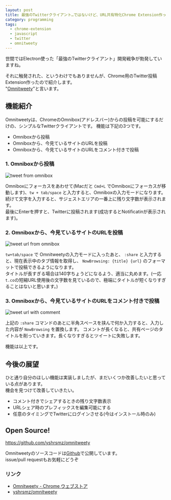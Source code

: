 ```yaml
---
layout: post
title: 最強のTwitterクライアント…ではないけど、URL共有特化Chrome Extension作った
category: programming
tags:
  - chrome-extension
  - javascript
  - twitter
  - omnitweety
---
```


世間ではElectron使った「最強のTwitterクライアント」開発戦争が勃発していますね。

それに触発された、というわけでもありませんが、Chrome用のTwitter投稿Extension作ったので紹介します。  
"[Omnitweety](https://chrome.google.com/webstore/detail/omnitweety/jkghejckpigfbolkdkplfokccgpjjilb)"と言います。

## 機能紹介

Omnitweetyは、ChromeのOmnibox(アドレスバー)からの投稿を可能にするだけの、シンプルなTwitterクライアントです。
機能は下記の3つです。

- Omniboxから投稿
- Omniboxから、今見ているサイトのURLを投稿
- Omniboxから、今見ているサイトのURLをコメント付きで投稿

### 1. Omniboxから投稿

![tweet from omnibox](https://raw.githubusercontent.com/yshrsmz/omnitweety/master/store_assets/omnitweety_screenshot1.png)

Omniboxにフォーカスをあわせて(Macだと `Cmd+L` でOmniboxにフォーカスが移動します)、`tw + tab/space` と入力すると、Omniboxの入力モードになります。  
続けて文字を入力すると、サジェストエリアの一番上に残り文字数が表示されます。  
最後にEnterを押すと、Twitterに投稿されます(成功するとNotificatinが表示されます)。


### 2. Omniboxから、今見ているサイトのURLを投稿

![tweet url from omnibox](https://raw.githubusercontent.com/yshrsmz/omnitweety/master/store_assets/omnitweety_screenshot2.png)

`tw+tab/space` で Omnitweetyの入力モードに入ったあと、 `:share` と入力すると、現在表示中のタブ情報を取得し、 `NowBrowsing: {title} {url}` のフォーマットで投稿できるようになります。  
タイトルが長すぎる場合は140字ちょうどになるよう、適当に丸めます。(一応`t.co`の短縮URL使用後の文字数を見ているので、極端にタイトルが短くなりすぎることはないと思います。)

### 3. Omniboxから、今見ているサイトのURLをコメント付きで投稿

![tweet url with comment](https://raw.githubusercontent.com/yshrsmz/omnitweety/master/store_assets/omnitweety_screenshot3.png)


上記の `:share` コマンドのあとに半角スペースを挟んで何か入力すると、入力した内容が `NowBrowsing` を置換します。
コメントが長くなると、共有ページのタイトルを削っていきます。長くなりすぎるとツイートに失敗します。


機能は以上です。

## 今後の展望

ひと通り自分のほしい機能は実装しましたが、まだいくつか改善したいと思っている点があります。  
機会を見つけて改善していきたい。

- コメント付きでシェアするときの残り文字数表示
- URLシェア時のプレフィックスを編集可能にする
- 任意のタイミングでTwitterにログインさせる(今はインストール時のみ)

## Open Source!

https://github.com/yshrsmz/omnitweety  

Omnitweetyのソースコードは[Github](https://github.com/yshrsmz/omnitweety)で公開しています。  
issue/pull requestもお気軽にどうぞ


### リンク

- [Omnitweety - Chrome ウェブストア](https://chrome.google.com/webstore/detail/omnitweety/jkghejckpigfbolkdkplfokccgpjjilb)
- [yshrsmz/omnitweety](https://github.com/yshrsmz/omnitweety)
